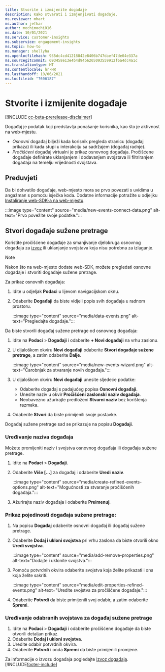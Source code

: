 ```yaml
---
title: Stvorite i izmijenite događaje
description: Kako stvarati i izmjenjivati događaje.
ms.reviewer: mhart
ms.author: jefhar
author: mochimochi016
ms.date: 10/01/2021
ms.service: customer-insights
ms.subservice: engagement-insights
ms.topic: how-to
ms.manager: shellyha
ms.openlocfilehash: 935dc4cd41218842e8406b747daef47de04e337a
ms.sourcegitcommit: 693458e13e4b4d94b6205093559912f6a4dc4a1c
ms.translationtype: HT
ms.contentlocale: hr-HR
ms.lasthandoff: 10/06/2021
ms.locfileid: "7606187"
---
```

# <a name="create-and-modify-events"></a>Stvorite i izmijenite događaje

[!INCLUDE [cc-beta-prerelease-disclaimer](includes/cc-beta-prerelease-disclaimer.md)]

Događaj je podatak koji predstavlja ponašanje korisnika, kao što je aktivnost na web-mjestu.

- *Osnovni* događaj bilježi kada korisnik pregleda stranicu (događaj prikaza) ili kada stupi u interakciju sa sadržajem (događaj radnje).
- *Pročišćeni* događaj virtualni je prikaz osnovnog događaja. Pročišćene događaje definirate uklanjanjem i dodavanjem svojstava ili filtriranjem događaja na temelju vrijednosti svojstava.

## <a name="prerequisites"></a>Preduvjeti

Da bi dohvatilo događaje, web-mjesto mora se prvo povezati s uvidima u angažman s pomoću isječka koda. Dodatne informacije potražite u odjeljku [Instaliranje web-SDK-a na web-mjestu](instrument-website.md).

 :::image type="content" source="media/new-events-connect-data.png" alt-text="Prvo povežite svoje podatke.":::

## <a name="create-refined-events"></a>Stvori događaje sužene pretrage

Koristite pročišćene događaje za smanjivanje djelokruga osnovnog događaja za [izvoz](export-events.md) ili uklanjanje svojstava koja nisu potrebna za izlaganje.

> [!NOTE]
> Nakon što na web-mjesto dodate web-SDK, možete pregledati osnovne događaje i stvoriti događaje sužene pretrage. 

Za prikaz osnovnih događaja:

1. Idite u odjeljak **Podaci** u lijevom navigacijskom oknu.

1. Odaberite **Događaji** da biste vidjeli popis svih događaja u radnom prostoru.

    :::image type="content" source="media/data-events.png" alt-text="Pregledajte događaje.":::

Da biste stvorili događaj sužene pretrage od osnovnog događaja: 

1. Idite na **Podaci** > **Događaji** i odaberite **+ Novi događaji** na vrhu zaslonu.

1. U dijaloškom okviru **Novi događaji** odaberite **Stvori događaje sužene pretrage**, a zatim odaberite **Dalje**.
   
     :::image type="content" source="media/new-events-wizard.png" alt-text="Čarobnjak za stvaranje novih događaja.":::
     
1. U dijaloškom okviru **Novi događaji** unesite sljedeće podatke:

   - Odaberite događaj s padajućeg popisa **Osnovni događaji**.
   - Unesite naziv u okvir **Pročišćeni zaslonski naziv događaja**.
   - Neobavezno ažurirajte predloženi **Stvarni naziv** bez korištenja razmaka.

1. Odaberite **Stvori** da biste primijenili svoje postavke.

Događaj sužene pretrage sad se prikazuje na popisu **Događaji**.

### <a name="edit-event-name"></a>Uređivanje naziva događaja

Možete promijeniti naziv i svojstva osnovnog događaja ili događaja sužene pretrage.

1. Idite na **Podaci** > **Događaji**. 

1. Odaberite **Više [...]** za događaj i odaberite **Uredi naziv**.
    
     :::image type="content" source="media/create-refined-events-options.png" alt-text="Mogućnosti za stvaranje pročišćenih događaja.":::

3. Ažurirajte naziv događaja i odaberite **Preimenuj**.

### <a name="view-the-details-of-a-refined-event"></a>Prikaz pojedinosti događaja sužene pretrage:

1. Na popisu **Događaj** odaberite osnovni događaj ili događaj sužene pretrage. 

1. Odaberite **Dodaj i ukloni svojstva** pri vrhu zaslona da biste otvorili okno **Uredi svojstva**. 

     :::image type="content" source="media/add-remove-properties.png" alt-text="Dodajte i uklonite svojstva.":::

1. Pomoću potvrdnih okvira odaberite svojstva koja želite prikazati i ona koja želite sakriti. 

   :::image type="content" source="media/edit-properties-refined-events.png" alt-text="Uredite svojstva za pročišćene događaje.":::

1. Odaberite **Potvrdi** da biste primijenili svoj odabir, a zatim odaberite **Spremi**.


### <a name="edit-selected-properties-for-a-refined-event"></a>Uređivanje odabranih svojstava za događaj sužene pretrage

1. Idite na **Podaci** > **Događaji** i odaberite pročišćene događaje da biste otvorili detaljan prikaz.
1. Odaberite **Dodaj i ukloni svojstva**. 
1. Uredite odabir potvrdnih okvira.
1. Odaberite **Potvrdi** i onda **Spremi** da biste primijenili promjene.

Za informacije o izvozu događaja pogledajte [Izvoz događaja](export-events.md).
[!INCLUDE[footer-include](../includes/footer-banner.md)]
